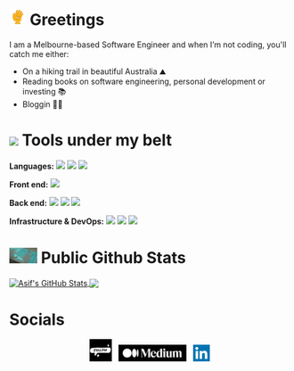 # <img src="https://github.com/AsifMeem/AsifMeem/blob/main/wave.gif" width="30"/> Greetings 

I am a Melbourne-based Software Engineer and when I’m not coding, you'll catch me either:
- On a hiking trail in beautiful Australia ⛰
- Reading books on software engineering, personal development or investing 📚
- Bloggin ✍🏼

# <img src="https://c.tenor.com/Pnb_hVWq2sgAAAAi/on-process-dig.gif" width="30"/> Tools under my belt

<strong>Languages:</strong> <img src="https://img.shields.io/badge/Code-typescript%20-blue?logo=typescript">  <img src="https://img.shields.io/badge/Code-C%23-blue?logo=csharp"> <img src="https://img.shields.io/badge/Code-python-green?logo=python"> 

<strong>Front end:</strong> <img src="https://img.shields.io/badge/Code-react-blue?logo=react">

<strong>Back end:</strong> <img src="https://img.shields.io/badge/%E2%98%81%EF%B8%8FCloud-aws services-orange"> <img src="https://img.shields.io/badge/Code-.NET-orange?logo=.NET"> <img src="https://img.shields.io/badge/Code-node.js-green?logo=node.js">

<strong>Infrastructure & DevOps:</strong> <img src="https://img.shields.io/badge/%E2%98%81%EF%B8%8FCloud-aws cdk-green"> <img src="https://img.shields.io/badge/Tools-docker-green?logo=docker"> <img src="https://img.shields.io/badge/Tools-localstack-green?logo=localstack" > 

# <img src="https://github.com/AsifMeem/AsifMeem/blob/main/typing.gif" width="50" /> Public Github Stats

<a href="https://github.com/AsifMeem/AsifMeem">
  <img align="center" src="https://github-readme-stats.vercel.app/api?username=AsifMeem&count_private=true&show_icons=true&theme=dracula&line_height=27" alt="Asif's GitHub Stats" />
</a>
<a href="https://github.com/AsifMeem/AsifMeem">
  <img align="center" src="https://github-readme-stats.vercel.app/api/top-langs/?username=AsifMeem&theme=dracula&langs_count=3" />
</a>

# Socials  
<p align='center'>
 <img src="https://github.com/AsifMeem/AsifMeem/blob/main/follow.gif" width="40" /></a>&nbsp;&nbsp;
<a href="https://medium.com/@asif.foysalm"><img height="30" src="https://github.com/AsifMeem/AsifMeem/blob/main/medium.png"></a>&nbsp;&nbsp;
<a href="https://www.linkedin.com/in/asif-foysal-meem/"><img height="30" src="https://github.com/AsifMeem/AsifMeem/blob/main/linkedinlogo.png"></a>
</p>


<!--
**AsifMeem/AsifMeem** is a ✨ _special_ ✨ repository because its `README.md` (this file) appears on your GitHub profile.

Here are some ideas to get you started:

- 🔭 I’m currently working on ...
- 🌱 I’m currently learning ...
- 👯 I’m looking to collaborate on ...
- 🤔 I’m looking for help with ...
- 💬 Ask me about ...
- 📫 How to reach me: ...
- 😄 Pronouns: ...
- ⚡ Fun fact: ...
-->
